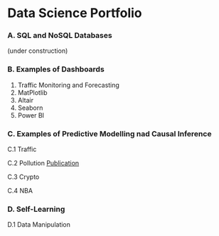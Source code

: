 # Data Science Portfolio

### A. SQL and NoSQL Databases
(under construction)

### B. Examples of Dashboards
1. Traffic Monitoring and Forecasting
2. MatPlotlib
3. Altair
4. Seaborn
5. Power BI

### C. Examples of Predictive Modelling nad Causal Inference
C.1 Traffic

C.2 Pollution
[Publication](https://github.com/dianeMADS/capstone)

C.3 Crypto

C.4 NBA

### D. Self-Learning
D.1 Data Manipulation
